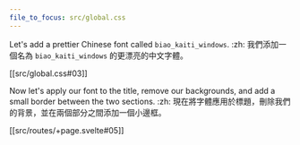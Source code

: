 ```yaml
---
file_to_focus: src/global.css
---
```


Let's add a prettier Chinese font called `biao_kaiti_windows`. :zh: 我們添加一個名為 `biao_kaiti_windows` 的更漂亮的中文字體。

[[src/global.css#03]]

Now let's apply our font to the title, remove our backgrounds, and add a small border between the two sections. :zh: 現在將字體應用於標題，刪除我們的背景，並在兩個部分之間添加一個小邊框。

[[src/routes/+page.svelte#05]]

